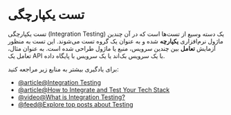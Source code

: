 # تست یکپارچگی

تست یکپارچگی (Integration Testing) یک دسته وسیع از تست‌ها است که در آن چندین ماژول نرم‌افزاری **یکپارچه** شده و به عنوان یک گروه تست می‌شوند. این تست به منظور آزمایش **تعامل** بین چندین سرویس، منبع یا ماژول طراحی شده است. به عنوان مثال، تعامل یک API با یک سرویس بک‌اند یا یک سرویس با پایگاه داده.

برای یادگیری بیشتر به منابع زیر مراجعه کنید:

- [@article@Integration Testing](https://www.guru99.com/integration-testing.html)
- [@article@How to Integrate and Test Your Tech Stack](https://thenewstack.io/how-to-integrate-and-test-your-tech-stack/)
- [@video@What is Integration Testing?](https://youtu.be/QYCaaNz8emY)
- [@feed@Explore top posts about Testing](https://app.daily.dev/tags/testing?ref=roadmapsh)
